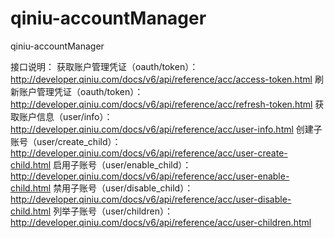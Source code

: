 # qiniu-accountManager
qiniu-accountManager

接口说明：
获取账户管理凭证（oauth/token）：http://developer.qiniu.com/docs/v6/api/reference/acc/access-token.html
刷新账户管理凭证（oauth/token）：http://developer.qiniu.com/docs/v6/api/reference/acc/refresh-token.html
获取账户信息（user/info）：http://developer.qiniu.com/docs/v6/api/reference/acc/user-info.html
创建子账号（user/create_child）：http://developer.qiniu.com/docs/v6/api/reference/acc/user-create-child.html
启用子账号（user/enable_child）：http://developer.qiniu.com/docs/v6/api/reference/acc/user-enable-child.html
禁用子账号（user/disable_child）：http://developer.qiniu.com/docs/v6/api/reference/acc/user-disable-child.html
列举子账号（user/children）：http://developer.qiniu.com/docs/v6/api/reference/acc/user-children.html
